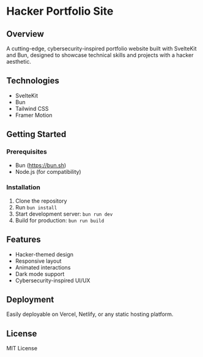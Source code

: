 # Hacker Portfolio Site

## Overview
A cutting-edge, cybersecurity-inspired portfolio website built with SvelteKit and Bun, designed to showcase technical skills and projects with a hacker aesthetic.

## Technologies
- SvelteKit
- Bun
- Tailwind CSS
- Framer Motion

## Getting Started

### Prerequisites
- Bun (https://bun.sh)
- Node.js (for compatibility)

### Installation
1. Clone the repository
2. Run `bun install`
3. Start development server: `bun run dev`
4. Build for production: `bun run build`

## Features
- Hacker-themed design
- Responsive layout
- Animated interactions
- Dark mode support
- Cybersecurity-inspired UI/UX

## Deployment
Easily deployable on Vercel, Netlify, or any static hosting platform.

## License
MIT License

